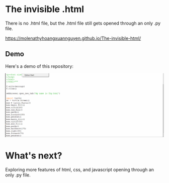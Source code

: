# The invisible .html
There is no .html file, but the .html file still gets opened through an only .py file.

https://molenathyhoangxuannguyen.github.io/The-invisible-html/

## Demo

Here's a demo of this repository:

<img src='demo.gif' title='Demo' width='' alt='Demo' />

# What's next?
Exploring more features of html, css, and javascript opening through an only .py file.
